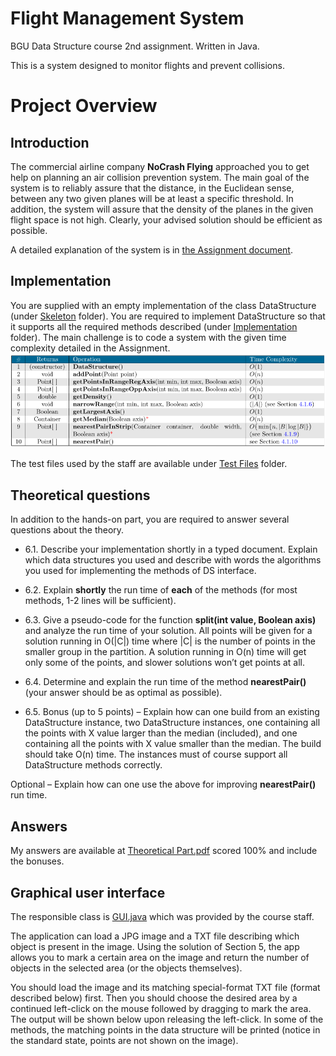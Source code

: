 # Flight Management System
BGU Data Structure course 2nd assignment. Written in Java.

This is a system designed to monitor flights and prevent collisions. 

# Project Overview
## Introduction
The commercial airline company **NoCrash Flying** approached you to get help on planning an air collision prevention system. The main goal of the system is to reliably assure that the distance, in the Euclidean sense, between any two given planes will be at least a specific threshold.  In addition, the system will assure that the density of the planes in the given flight space is not high. Clearly, your advised solution should be efficient as possible. 

A detailed explanation of the system is in [the Assignment document](Assignment%202.pdf).

## Implementation
You are supplied with an empty implementation of the class DataStructure (under [Skeleton](Skeleton) folder). You are required to implement DataStructure so that it supports all the required methods described (under [Implementation](Implementation) folder).
The main challenge is to code a system with the given time complexity detailed in the Assignment.
![table](/Images/time%20complexity.png)

The test files used by the staff are available under [Test Files](Test%20Files) folder.

## Theoretical questions
In addition to the hands-on part, you are required to answer several questions about the theory.
- 6.1. Describe your implementation shortly in a typed document. Explain which data structures you used and describe with words the algorithms you used for implementing the methods of DS interface.
  
- 6.2. Explain **shortly** the run time of **each** of the methods (for most methods, 1-2 lines will be sufficient).
  
- 6.3. Give a pseudo-code for the function **split(int value, Boolean axis)** and analyze the run time of your solution. All points will be given for a solution running in O(|C|) time where |C| is the number of points in the smaller group in the partition. A solution running in O(n) time will get only some of the points, and slower solutions won’t get points at all.

- 6.4. Determine and explain the run time of the method **nearestPair()** (your answer should be as optimal as possible).
  
- 6.5. Bonus (up to 5 points) – Explain how can one build from an existing DataStructure instance, two DataStructure instances, one containing all the points with X value larger than the median (included), and one containing all the points with X value smaller than the median. The build should take O(n) time. The instances must of course support all DataStructure methods correctly.

Optional – Explain how can one use the above for improving **nearestPair()** run time.

## Answers
My answers are available at [Theoretical Part.pdf](Theoretical%20Part.pdf) scored 100% and include the bonuses.

## Graphical user interface
The responsible class is [GUI.java](Implementation/GUI.java) which was provided by the course staff.

The application can load a JPG image and a TXT file describing which object is present in the image. Using the solution of Section 5, the app allows you to mark a certain area on the image and return the number of objects in the selected area (or the objects themselves). 

You should load the image and its matching special-format TXT file (format described below) first. Then you should choose the desired area by a continued left-click on the mouse followed by dragging to mark the area. The output will be shown below upon releasing the left-click. In some of the methods, the matching points in the data structure will be printed (notice in the standard state, points are not shown on the image).
